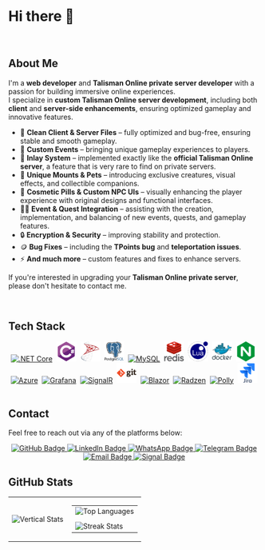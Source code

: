 # Hi there 👋

<br/>

## About Me

I'm a **web developer** and **Talisman Online private server developer** with a passion for building immersive online experiences.  
I specialize in **custom Talisman Online server development**, including both **client** and **server-side enhancements**, ensuring optimized gameplay and innovative features.

- 🧼 **Clean Client & Server Files** – fully optimized and bug-free, ensuring stable and smooth gameplay.
- 🧩 **Custom Events** – bringing unique gameplay experiences to players.
- 💎 **Inlay System** – implemented exactly like the **official Talisman Online server**, a feature that is very rare to find on private servers.  
- 🦄 **Unique Mounts & Pets** – introducing exclusive creatures, visual effects, and collectible companions.
- 🎨 **Cosmetic Pills & Custom NPC UIs** – visually enhancing the player experience with original designs and functional interfaces.
- 🧙‍♂️ **Event & Quest Integration** – assisting with the creation, implementation, and balancing of new events, quests, and gameplay features.
- 🔒 **Encryption & Security** – improving stability and protection.
- 🪙 **Bug Fixes** – including the **TPoints bug** and **teleportation issues**.
- ⚡ **And much more** – custom features and fixes to enhance servers.

If you're interested in upgrading your **Talisman Online private server**, please don't hesitate to contact me.

<br/>

## Tech Stack

<div align="center">
  <!-- .NET Core -->
  <a href="https://dotnet.microsoft.com/" target="_blank"><img src="https://softellar.com/tech-logos/dotnetcore.svg" alt=".NET Core" title=".NET Core" width="40" height="40" style="border: 0;" /></a>&nbsp;
  <!-- C# -->
  <a href="https://docs.microsoft.com/en-us/dotnet/csharp/" target="_blank"><img src="https://raw.githubusercontent.com/devicons/devicon/master/icons/csharp/csharp-original.svg" alt="C#" title="C#" width="40" height="40" style="border: 0;" /></a>&nbsp;
  <!-- Microsoft SQL Server -->
  <a href="https://www.microsoft.com/en-us/sql-server" target="_blank"><img src="https://raw.githubusercontent.com/devicons/devicon/master/icons/microsoftsqlserver/microsoftsqlserver-original.svg" alt="MSSQL" title="Microsoft SQL Server" width="40" height="40" style="border: 0;" /></a>&nbsp;
  <!-- PostgreSQL -->
  <a href="https://www.postgresql.org/" target="_blank"><img src="https://raw.githubusercontent.com/devicons/devicon/master/icons/postgresql/postgresql-original-wordmark.svg" alt="PostgreSQL" title="PostgreSQL" width="40" height="40" style="border: 0;" /></a>&nbsp;
  <!-- MySQL -->
  <a href="https://www.mysql.com/" target="_blank"><img src="https://softellar.com/tech-logos/mysql.svg" alt="MySQL" title="MySQL" width="40" height="40" style="border: 0;" /></a>&nbsp;
  <!-- Redis -->
  <a href="https://redis.io/" target="_blank"><img src="https://raw.githubusercontent.com/devicons/devicon/master/icons/redis/redis-original-wordmark.svg" alt="Redis" title="Redis" width="40" height="40" style="border: 0;" /></a>&nbsp;
  <!-- Lua -->
  <a href="https://www.lua.org/" target="_blank"><img src="https://raw.githubusercontent.com/devicons/devicon/master/icons/lua/lua-original.svg" alt="Lua" title="Lua" width="40" height="40" style="border: 0;" /></a>&nbsp;
  <!-- Docker -->
  <a href="https://www.docker.com/" target="_blank"><img src="https://raw.githubusercontent.com/devicons/devicon/master/icons/docker/docker-original-wordmark.svg" alt="Docker" title="Docker" width="40" height="40" style="border: 0;" /></a>&nbsp;
  <!-- Nginx -->
  <a href="https://nginx.org/" target="_blank"><img src="https://raw.githubusercontent.com/devicons/devicon/master/icons/nginx/nginx-original.svg" alt="Nginx" title="Nginx" width="40" height="40" style="border: 0;" /></a>&nbsp;
  <!-- Azure -->
  <a href="https://azure.microsoft.com/" target="_blank"><img src="https://softellar.com/tech-logos/azure.svg" alt="Azure" title="Azure" width="40" height="40" style="border: 0;" /></a>&nbsp;
  <!-- Grafana -->
  <a href="https://grafana.com/" target="_blank"><img src="https://upload.wikimedia.org/wikipedia/commons/3/3b/Grafana_icon.svg" alt="Grafana" title="Grafana" width="40" height="40" style="border: 0;" /></a>&nbsp;
  <!-- SignalR -->
  <a href="https://dotnet.microsoft.com/apps/aspnet/signalr" target="_blank"><img src="https://softellar.com/tech-logos/signalr.png" alt="SignalR" title="SignalR" width="40" height="40" style="border: 0;" /></a>&nbsp;
  <!-- Git -->
  <a href="https://git-scm.com/" target="_blank"><img src="https://raw.githubusercontent.com/devicons/devicon/master/icons/git/git-original-wordmark.svg" alt="Git" title="Git" width="40" height="40" style="border: 0;" /></a>&nbsp;
  <!-- Blazor -->
  <a href="https://dotnet.microsoft.com/apps/aspnet/web-apps/blazor" target="_blank"><img src="https://upload.wikimedia.org/wikipedia/commons/d/d0/Blazor.png" alt="Blazor" title="Blazor" width="40" height="40" style="border: 0;" /></a>&nbsp;
  <!-- Radzen -->
  <a href="https://www.radzen.com/" target="_blank"><img src="https://images.crunchbase.com/image/upload/c_pad,f_auto,q_auto:eco,dpr_1/bunmop16i7jodw52jdbm" alt="Radzen" title="Radzen" width="40" height="40" style="border: 0;" /></a>&nbsp;
  <!-- Polly -->
  <a href="https://www.pollydocs.org/" target="_blank"><img src="https://raw.githubusercontent.com/App-vNext/Polly/main/Polly-Logo.png" alt="Polly" title="Polly" width="40" height="40" style="border: 0;" /></a>&nbsp;
  <!-- Jira -->
  <a href="https://www.atlassian.com/software/jira" target="_blank"><img src="https://raw.githubusercontent.com/devicons/devicon/master/icons/jira/jira-original-wordmark.svg" alt="Jira" title="Jira" width="40" height="40" style="border: 0;" /></a>
</div>

</br>

## Contact

Feel free to reach out via any of the platforms below:

<div align="center">
  <a href="https://github.com/goofy5752" target="_blank">
    <img src="https://img.shields.io/badge/-GitHub-181717?style=for-the-badge&logo=github" alt="GitHub Badge" style="border: 0;" />
  </a>
  <a href="https://www.linkedin.com/in/goofy5752" target="_blank">
    <img src="https://img.shields.io/badge/-LinkedIn-blue?style=for-the-badge&logo=Linkedin&logoColor=white" alt="LinkedIn Badge" style="border: 0;" />
  </a>
  <a href="https://wa.me/+359897056039" target="_blank">
    <img src="https://img.shields.io/badge/WhatsApp-25D366?style=for-the-badge&logo=whatsapp&logoColor=white" alt="WhatsApp Badge" style="border: 0;" />
  </a>
  <a href="https://t.me/lowercasename" target="_blank">
    <img src="https://img.shields.io/badge/Telegram-0088CC?style=for-the-badge&logo=telegram&logoColor=white" alt="Telegram Badge" style="border: 0;" />
  </a>
  <a href="mailto:m.asenov5752@gmail.com" target="_blank">
    <img src="https://img.shields.io/badge/-Gmail-c14438?style=for-the-badge&logo=Gmail&logoColor=white" alt="Email Badge" style="border: 0;" />
  </a>
  <a href="https://signal.me/#eu/c9xieczkCH_XfAhEa1sw0Z4oZn_k7V1ZRk5aLtS8y5pFbsQ6TBJD47iRHUUKfv6r" target="_blank">
    <img src="https://img.shields.io/badge/Signal-3A76F0?style=for-the-badge&logo=signal&logoColor=white" alt="Signal Badge" style="border: 0;" />
  </a>
</div>

## GitHub Stats

<table align="center" style="border: none !important; background: transparent !important;">
  <tr style="border: none !important; background: transparent !important;">
    <td valign="middle" style="border: none !important; background: transparent !important;">
      <!-- Vertical Card (height = 400px) -->
      <img src="https://github-readme-stats.vercel.app/api/top-langs/?username=goofy5752&theme=radical&layout=donut-vertical" alt="Vertical Stats" height="400" style="border: none !important; background: transparent !important;" />
    </td>
    <td valign="middle" style="border: none !important; background: transparent !important; padding-left: 10px !important;">
      <table style="border: none !important; background: transparent !important;">
        <tr style="border: none !important; background: transparent !important;">
          <td style="border: none !important; background: transparent !important;">
            <!-- First Horizontal Card (200px height, 300px width) -->
            <img src="https://github-readme-stats-pi-rust-32.vercel.app/api?username=goofy5752&show_icons=true&hide_border=true&theme=radical" alt="Top Languages" height="200" width="300" style="border: none !important; background: transparent !important;" />
          </td>
        </tr>
        <tr style="border: none !important; background: transparent !important;">
          <td style="padding-top: 10px !important; border: none !important; background: transparent !important;">
            <!-- Second Horizontal Card (200px height, 300px width) -->
            <img src="https://github-readme-streak-stats-eight-blue-32.vercel.app/?user=goofy5752&theme=radical" alt="Streak Stats" height="200" width="300" style="border: none !important; background: transparent !important;" />
          </td>
        </tr>
      </table>
    </td>
  </tr>
</table>

<br/>

<!--
SEO Keywords: Talisman Online private server, Talisman Online developer, Talisman Online custom events, Talisman Online inlay system, Talisman Online quest creation, Talisman Online server files, custom Talisman online developer, game modding
-->
